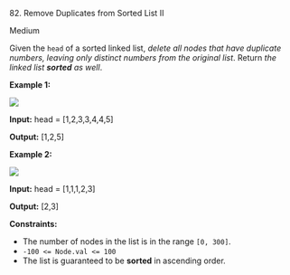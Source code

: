 ﻿82\. Remove Duplicates from Sorted List II

Medium

Given the `head` of a sorted linked list, _delete all nodes that have duplicate numbers, leaving only distinct numbers from the original list_. Return _the linked list **sorted** as well_.

**Example 1:**

![](https://assets.leetcode.com/uploads/2021/01/04/linkedlist1.jpg)

**Input:** head = \[1,2,3,3,4,4,5\]

**Output:** \[1,2,5\] 

**Example 2:**

![](https://assets.leetcode.com/uploads/2021/01/04/linkedlist2.jpg)

**Input:** head = \[1,1,1,2,3\]

**Output:** \[2,3\] 

**Constraints:**

*   The number of nodes in the list is in the range `[0, 300]`.
*   `-100 <= Node.val <= 100`
*   The list is guaranteed to be **sorted** in ascending order.